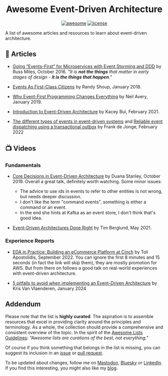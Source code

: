   <h1 align="center">Awesome Event-Driven Architecture</h1>
<p align="center">
    <a href="https://github.com/sindresorhus/awesome" ><img alt="awesome" src="https://awesome.re/badge-flat2.svg?style=flat-square" /></a>
    <a href="https://github.com/mehdihadeli/awesome-software-architecture/blob/main/LICENSE" ><img alt="license" src="https://img.shields.io/badge/License-CC0_1.0-E91E63.svg?style=flat-square" /></a>
</p>

A list of awesome articles and resources to learn about event-driven architecture. 




## 📕 Articles

- [Going “Events-First” for Microservices with Event Storming and DDD](https://medium.com/russmiles/going-events-first-for-microservices-with-event-storming-and-ddd-8614437486f0) by Russ Miles, October 2016. _"It is **not the things** that matter in early stages of design - **it is the things that happen**."_

- [Events As First-Class Citizens](https://hackernoon.com/events-as-first-class-citizens-8633e8479493?gi=5ecff3301dfa) by Randy Shoup, January 2018.

- [Why Event-First Programming Changes Everything](https://www.confluent.io/blog/journey-to-event-driven-part-1-why-event-first-thinking-changes-everything/) by Neil Avery, January 2019.

- [Introduction to Event-Driven Architecture](https://medium.com/microservicegeeks/introduction-to-event-driven-architecture-e94ef442d824) by Kacey Bui, February 2021.

- [The different types of events in event-driven systems](https://blog.frankdejonge.nl/the-different-types-of-events-in-event-driven-systems/) and [Reliable event dispatching using a transactional outbox](https://blog.frankdejonge.nl/reliable-event-dispatching-using-a-transactional-outbox/) by Frank de Jonge, February 2022



## 📺 Videos

### Fundamentals

- [Core Decisions in Event-Driven Architecture](https://youtu.be/SKXS2h3MdPM?si=LeamTGy93vAy2QYc) by Duana Stanley, October 2019. Overall a great talk, definitely worth watching. Some minor issues:
    - The advice to use ids in events to refer to other entities is not wrong, but needs deeper discussion. 
    - I don't like the term "command events", something is either a command or an event.
    - In the end she hints at Kafka as an event store, I don't think that's good idea. 

- [Event-Driven Architectures Done Right](https://youtu.be/A_mstzRGfIE?si=An0YI1034-PazFc5) by Tim Berglund, May 2021.



### Experience Reports


- [EDA in Practice: Building an eCommerce Platform at Cinch](https://www.youtube.com/watch?v=wM-dTroS0FA&t=493s) by Toli Apostolidis, September 2022. You can ignore the first 8 minutes and 15 seconds (in fact the link will skip them), they are mostly promotion for AWS. But from there on follows a good talk on real-world experiences with event-driven architecture.

- [5 pitfalls to avoid when implementing an Event-Driven Architecture](https://medium.com/@kris_22373/5-pitfalls-to-avoid-when-implementing-an-event-driven-architecture-7fb04d7fa7ca) by Kris Van Vlaenderen, January 2024



## Addendum

Please note that the list is **highly curated**. The aspiration is to assemble resources that excel in providing clarity around the principles and terminology. As a whole, the collection should provide a comprehensive and consistent overview of the topic. In the spirit of the [Awesome Lists Guidelines](https://github.com/sindresorhus/awesome/blob/main/pull_request_template.md): _"Awesome lists are curations of the best, not everything."_


Of course if you think something that belongs in the list is missing, you can suggest its inclusion in an [issue](https://github.com/reactivesystems-eu/awesome-event-driven-architecture/issues) or [pull request](https://docs.github.com/en/pull-requests/collaborating-with-pull-requests/proposing-changes-to-your-work-with-pull-requests/creating-a-pull-request).


To be updated about changes, follow me on [Mastodon](https://mastodon.social/@lutzhuehnken), [Bluesky](https://bsky.app/profile/lutzh.bsky.social) or [LinkedIn](https://de.linkedin.com/in/lutzh). If you find this interesting, you might also like my [blog](https://www.reactivesystems.eu/).

